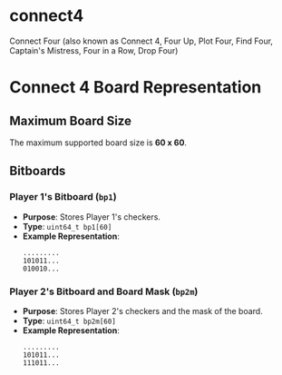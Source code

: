 # connect4
Connect Four (also known as Connect 4, Four Up, Plot Four, Find Four, Captain's Mistress, Four in a Row, Drop Four)

# Connect 4 Board Representation

## Maximum Board Size

The maximum supported board size is **60 x 60**.

## Bitboards

### Player 1's Bitboard (`bp1`)

- **Purpose**: Stores Player 1's checkers.
- **Type**: `uint64_t bp1[60]`
- **Example Representation**:
    ```
    .........
    101011...
    010010...
    ```

### Player 2's Bitboard and Board Mask (`bp2m`)

- **Purpose**: Stores Player 2's checkers and the mask of the board.
- **Type**: `uint64_t bp2m[60]`
- **Example Representation**:
    ```
    .........
    101011...
    111011...
    ```
